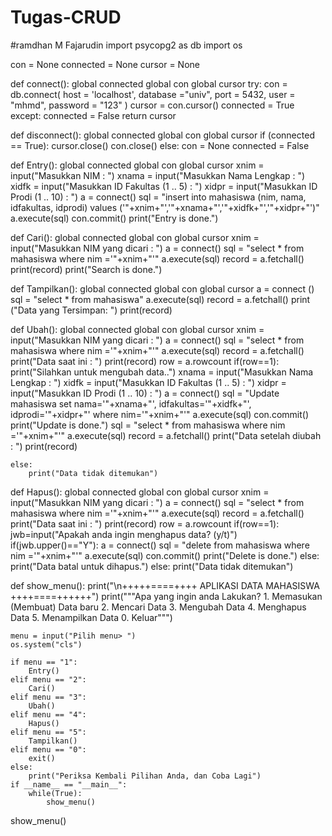 # Tugas-CRUD
#ramdhan M Fajarudin
import psycopg2 as db
import os

con = None
connected = None
cursor = None

def connect():
    global connected
    global con
    global cursor
    try:
        con = db.connect(
        host = 'localhost', 
        database ="univ",
        port = 5432,
        user = "mhmd",
        password = "123"
        )
        cursor = con.cursor()
        connected = True
    except:
        connected = False
    return cursor

def disconnect():
    global connected
    global con
    global cursor
    if (connected == True):
        cursor.close()
        con.close()
    else:
        con = None
        connected = False
        
def Entry():
    global connected
    global con
    global cursor
    xnim = input("Masukkan NIM : ")
    xnama = input("Masukkan Nama Lengkap : ")
    xidfk = input("Masukkan ID Fakultas (1 .. 5) : ")
    xidpr = input("Masukkan ID Prodi (1 .. 10) : ")
    a = connect()
    sql = "insert into mahasiswa (nim, nama, idfakultas, idprodi) values ('"+xnim+"','"+xnama+"','"+xidfk+"','"+xidpr+"')"
    a.execute(sql)
    con.commit()
    print("Entry is done.")

def Cari():
    global connected
    global con
    global cursor
    xnim = input("Masukkan NIM yang dicari : ")
    a = connect()
    sql = "select * from mahasiswa where nim ='"+xnim+"'"
    a.execute(sql)
    record = a.fetchall()
    print(record)
    print("Search is done.")
    
def Tampilkan():
    global connected
    global con
    global cursor
    a = connect ()
    sql =  "select * from mahasiswa"
    a.execute(sql)
    record = a.fetchall()
    print ("Data yang Tersimpan: ")
    print(record)
  

def Ubah():
    global connected
    global con
    global cursor
    xnim = input("Masukkan NIM yang dicari : ")
    a = connect()
    sql = "select * from mahasiswa where nim ='"+xnim+"'"
    a.execute(sql)
    record = a.fetchall()
    print("Data saat ini : ")
    print(record)
    row = a.rowcount
    if(row==1):
        print("Silahkan untuk mengubah data..")
        xnama = input("Masukkan Nama Lengkap : ")
        xidfk = input("Masukkan ID Fakultas (1 .. 5) : ")
        xidpr = input("Masukkan ID Prodi (1 .. 10) : ")
        a = connect()
        sql = "Update mahasiswa set nama='"+xnama+"', idfakultas='"+xidfk+"', idprodi='"+xidpr+"' where nim='"+xnim+"'"
        a.execute(sql)
        con.commit()
        print("Update is done.")
        sql = "select * from mahasiswa where nim ='"+xnim+"'"
        a.execute(sql)
        record = a.fetchall()
        print("Data setelah diubah : ")
        print(record)

    else:
        print("Data tidak ditemukan")

def Hapus():
    global connected
    global con
    global cursor
    xnim = input("Masukkan NIM yang dicari : ")
    a = connect()
    sql = "select * from mahasiswa where nim ='"+xnim+"'"
    a.execute(sql)
    record = a.fetchall()
    print("Data saat ini : ")
    print(record)
    row = a.rowcount
    if(row==1):
        jwb=input("Apakah anda ingin menghapus data? (y/t)")
        if(jwb.upper()=="Y"):
            a = connect()
            sql = "delete from mahasiswa where nim ='"+xnim+"'"
            a.execute(sql)
            con.commit()
            print("Delete is done.")
        else:
            print("Data batal untuk dihapus.")
    else:
        print("Data tidak ditemukan")
        
def show_menu():
    print("\n+++++====++++ APLIKASI DATA MAHASISWA ++++====++++++")
    print("""Apa yang ingin anda Lakukan?
            1. Memasukan (Membuat) Data baru
            2. Mencari Data
            3. Mengubah Data
            4. Menghapus Data
            5. Menampilkan Data
            0. Keluar""")
      
    menu = input("Pilih menu> ")
    os.system("cls")

    if menu == "1":
        Entry()
    elif menu == "2":
        Cari()
    elif menu == "3":
        Ubah()
    elif menu == "4":
        Hapus()
    elif menu == "5":
        Tampilkan()
    elif menu == "0":
        exit()
    else:
        print("Periksa Kembali Pilihan Anda, dan Coba Lagi")
    if __name__ == "__main__":
        while(True):
            show_menu()
show_menu()
